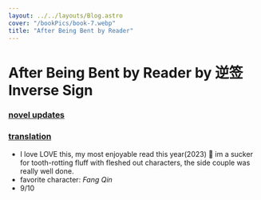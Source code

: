 ```yaml
---
layout: ../../layouts/Blog.astro
cover: "/bookPics/book-7.webp"
title: "After Being Bent by Reader"
---
```


# After Being Bent by Reader by 逆签 Inverse Sign
### **[novel updates](https://www.novelupdates.com/series/after-being-bent-by-reader/)**
### **[translation](https://hostednovel.com/novel/after-being-bent-by-reader)**
- I love LOVE this, my most enjoyable read this year(2023) 🥹 im a sucker for tooth-rotting fluff with fleshed out characters, the side couple was really well done.
- favorite character: _Fang Qin_
- 9/10